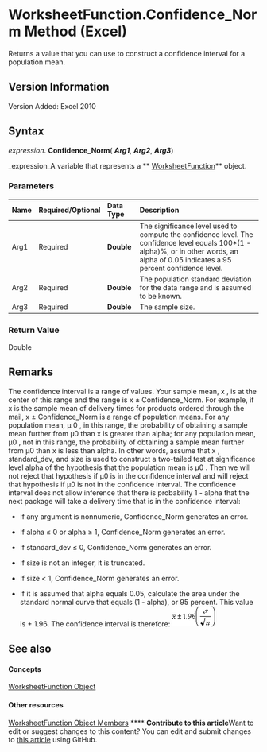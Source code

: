 
# WorksheetFunction.Confidence_Norm Method (Excel)

Returns a value that you can use to construct a confidence interval for a population mean.


## Version Information

Version Added: Excel 2010 


## Syntax

 _expression_. **Confidence_Norm**( **_Arg1_**,  **_Arg2_**,  **_Arg3_**)

 _expression_A variable that represents a  ** [WorksheetFunction](7b1d5639-363d-632c-2cf0-2232562646b6.md)** object.


### Parameters



|**Name**|**Required/Optional**|**Data Type**|**Description**|
|:-----|:-----|:-----|:-----|
|Arg1|Required| **Double**|The significance level used to compute the confidence level. The confidence level equals 100*(1 - alpha)%, or in other words, an alpha of 0.05 indicates a 95 percent confidence level.|
|Arg2|Required| **Double**|The population standard deviation for the data range and is assumed to be known.|
|Arg3|Required| **Double**|The sample size.|

### Return Value

Double


## Remarks

The confidence interval is a range of values. Your sample mean, x , is at the center of this range and the range is x ± Confidence_Norm. For example, if x is the sample mean of delivery times for products ordered through the mail, x ± Confidence_Norm is a range of population means. For any population mean, μ 0 , in this range, the probability of obtaining a sample mean further from μ0 than x is greater than alpha; for any population mean, μ0 , not in this range, the probability of obtaining a sample mean further from μ0 than x is less than alpha. In other words, assume that x , standard_dev, and size is used to construct a two-tailed test at significance level alpha of the hypothesis that the population mean is μ0 . Then we will not reject that hypothesis if μ0 is in the confidence interval and will reject that hypothesis if μ0 is not in the confidence interval. The confidence interval does not allow inference that there is probability 1 - alpha that the next package will take a delivery time that is in the confidence interval:


- If any argument is nonnumeric, Confidence_Norm generates an error.
    
- If alpha ≤ 0 or alpha ≥ 1, Confidence_Norm generates an error.
    
- If standard_dev ≤ 0, Confidence_Norm generates an error.
    
- If size is not an integer, it is truncated.
    
- If size < 1, Confidence_Norm generates an error.
    
- If it is assumed that alpha equals 0.05, calculate the area under the standard normal curve that equals (1 - alpha), or 95 percent. This value is ± 1.96. The confidence interval is therefore:
![](images/awfcnfd1_ZA06051124.gif)


    

## See also


#### Concepts


 [WorksheetFunction Object](7b1d5639-363d-632c-2cf0-2232562646b6.md)
#### Other resources


 [WorksheetFunction Object Members](6811ca87-4b53-0bff-88c9-30bf7497879a.md)
****   **Contribute to this article**Want to edit or suggest changes to this content? You can edit and submit changes to  [this article](https://github.com/jhershey00/VBA_Excel_Test/OpenXMLCon/articles/a4e212e8-04c3-05c1-027d-4cfe5ca92810.md) using GitHub.


